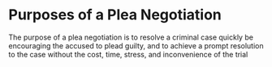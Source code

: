 # Purposes of a Plea Negotiation

The purpose of a plea negotiation is to resolve a criminal case quickly be encouraging the accused to plead guilty, and to achieve a prompt resolution to the case without the cost, time, stress, and inconvenience of the trial
